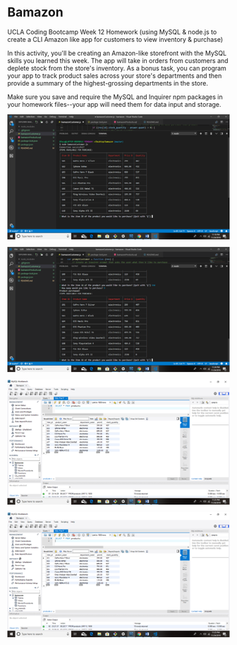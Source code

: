 # Bamazon
UCLA Coding Bootcamp Week 12 Homework (using MySQL &amp; node.js to create a CLI Amazon like app for customers to view inventory &amp; purchase)

In this activity, you'll be creating an Amazon-like storefront with the MySQL skills you learned this week. The app will take in orders from customers and deplete stock from the store's inventory. As a bonus task, you can program your app to track product sales across your store's departments and then provide a summary of the highest-grossing departments in the store.

Make sure you save and require the MySQL and Inquirer npm packages in your homework files--your app will need them for data input and storage.

![Image wordguess4](https://raw.githubusercontent.com/bpacana/bamazon/master/Screenshot%20(70).png)

![Image wordguess4](https://raw.githubusercontent.com/bpacana/bamazon/master/Screenshot%20(71).png)

![Image wordguess4](https://raw.githubusercontent.com/bpacana/bamazon/master/Screenshot%20(72).png)

![Image wordguess4](https://raw.githubusercontent.com/bpacana/bamazon/master/Screenshot%20(73).png)
